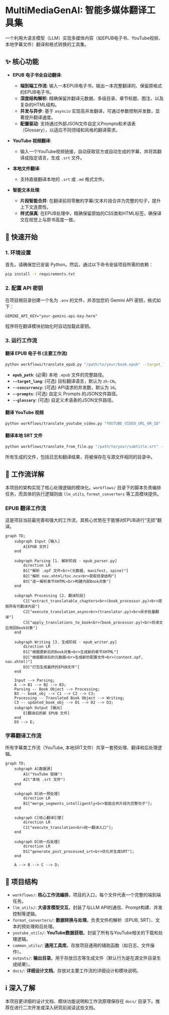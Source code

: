 # MultiMediaGenAI: 智能多媒体翻译工具集

一个利用大语言模型（LLM）实现多媒体内容（如EPUB电子书、YouTube视频、本地字幕文件）翻译和格式转换的工具集。

## ✨ 核心功能

- **EPUB 电子书全自动翻译**:
  - **端到端工作流**: 输入一本EPUB电子书，输出一本完整翻译的、保留原格式的EPUB电子书。
  - **深度结构解析**: 精确保留并翻译元数据、多级目录、章节标题、图注、以及复杂的HTML结构。
  - **并发与异步**: 基于 `asyncio` 实现高并发翻译，可通过参数控制并发数，显著提升翻译速度。
  - **配置驱动**: 支持通过外部JSON文件自定义Prompts和术语表（Glossary），以适应不同领域和风格的翻译需求。

- **YouTube 视频翻译**: 
  - 输入一个YouTube视频链接，自动获取官方或自动生成的字幕，并将其翻译成指定语言，生成 `.srt` 文件。

- **本地文件翻译**: 
  - 支持直接翻译本地的 `.srt` 或 `.md` 格式文件。

- **智能文本处理**:
  - **片段智能合并**: 在翻译前将零散的字幕/文本片段合并为完整的句子，提升上下文连貫性。
  - **样式保真**: 在EPUB处理中，精确保留原始的CSS类和HTML标签，确保译文在视觉上与原书高度一致。

## 🚀 快速开始

### 1. 环境设置

首先，请确保您已安装 Python。然后，通过以下命令安装项目所需的依赖：

```bash
pip install -r requirements.txt
```

### 2. 配置 API 密钥

在项目根目录创建一个名为 `.env` 的文件，并添加您的 Gemini API 密钥，格式如下：

```
GEMINI_API_KEY="your-gemini-api-key-here"
```
程序将在翻译模块初始化时自动加载此密钥。

### 3. 运行工作流

#### 翻译 EPUB 电子书 (主要工作流)

```bash
python workflows/translate_epub.py "/path/to/your/book.epub" --target_lang "zh-CN" --concurrency 10
```
- **`epub_path`**: (必需) 本地 `.epub` 文件的完整路径。
- **`--target_lang`**: (可选) 目标翻译语言，默认为 `zh-CN`。
- **`--concurrency`**: (可选) API请求的并发数，默认为 `10`。
- **`--prompts`**: (可选) 自定义 Prompts 的JSON文件路径。
- **`--glossary`**: (可选) 自定义术语表的JSON文件路径。


#### 翻译 YouTube 视频

```bash
python workflows/translate_youtube_video.py "YOUTUBE_VIDEO_URL_OR_ID" --target_lang "zh-CN"
```

#### 翻译本地 SRT 文件

```bash
python workflows/translate_from_file.py "/path/to/your/subtitle.srt" --target_lang "zh-CN"
```

所有生成的文件，包括日志和翻译结果，将被保存在与源文件相同的目录中。

## 🔧 工作流详解

本项目的架构实现了核心处理逻辑的模块化。`workflows/` 目录下的脚本负责编排任务，而具体的执行逻辑则由 `llm_utils`, `format_converters` 等工具模块提供。

### EPUB 翻译工作流

这是项目当前最完善和强大的工作流，其核心优势在于能够对EPUB进行“无损”翻译。

```mermaid
graph TD;
    subgraph Input [输入]
        A[EPUB 文件]
    end

    subgraph Parsing [1. 解析阶段 - epub_parser.py]
        direction LR
        B1["解析 .opf 文件<br>(元数据, manifest, spine)"]
        B2["解析 nav.xhtml/toc.ncx<br>获取目录结构"]
        B3["逐一解析章节XHTML<br>构建内部Book对象"]
    end

    subgraph Processing [2. 翻译阶段]
        C1["extract_translatable_chapters<br>(book_processor.py)<br>提取所有可翻译内容"]
        C2["execute_translation_async<br>(translator.py)<br>异步批量翻译"]
        C3["apply_translations_to_book<br>(book_processor.py)<br>将译文应用回Book对象"]
    end

    subgraph Writing [3. 生成阶段 - epub_writer.py]
        direction LR
        D1["根据更新后的Book对象<br>生成新的章节XHTML"]
        D2["根据翻译后的元数据<br>生成新的配置文件<br>(content.opf, nav.xhtml)"]
        D3["打包生成最终的EPUB文件"]
    end

    Input --> Parsing;
    A --> B1 --> B2 --> B3;
    Parsing -- Book Object --> Processing;
    B3 -- book_obj --> C1 --> C2 --> C3;
    Processing -- Translated Book Object --> Writing;
    C3 -- updated_book_obj --> D1 --> D2 --> D3;
    subgraph Output [输出]
        E[翻译后的新 EPUB 文件]
    end
    D3 --> E;
```

### 字幕翻译工作流

所有字幕类工作流（YouTube, 本地SRT文件）共享一套预处理、翻译和后处理逻辑。

```mermaid
graph TD;
    subgraph A[数据源]
        A1("YouTube 链接")
        A2("本地 .srt 文件")
    end

    subgraph B[统一预处理]
        direction LR
        B1["merge_segments_intelligently<br>智能合并片段为完整句子"];
    end

    subgraph C[核心翻译引擎]
        direction LR
        C1["execute_translation<br>统一翻译入口"];
    end

    subgraph D[统一后处理]
        direction LR
        D1["generate_post_processed_srt<br>优化并生成SRT"];
    end

    A --> B --> C --> D;
```

## 📂 项目结构

- `workflows/`: **核心工作流编排**。项目的入口，每个文件代表一个完整的端到端任务。
- `llm_utils/`: **大语言模型交互**。封装了与LLM API的通信、Prompt构建、并发控制等逻辑。
- `format_converters/`: **数据转换与处理**。负责文件的解析（EPUB, SRT）、文本的预处理和后处理。
- `youtube_utils/`: **YouTube数据获取**。封装了所有与YouTube相关的下载和处理逻辑。
- `common_utils/`: **通用工具库**。存放项目通用的辅助函数（如日志、文件操作）。
- `outputs/`: **输出目录**。用于存放日志等生成文件（默认行为是在源文件目录生成结果）。
- `docs/`: **详细设计文档**。存放对主要工作流的详细设计和模块说明。

## ℹ️ 深入了解

本项目更详细的设计文档、模块功能说明和工作流原理保存在 `docs/` 目录下。推荐在进行二次开发或深入研究前阅读这些文档。
